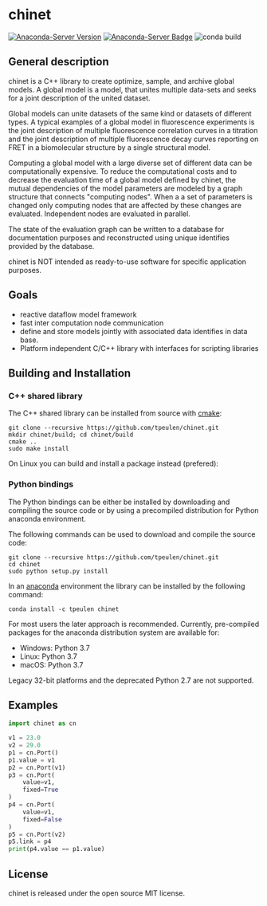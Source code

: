 # chinet
[![Anaconda-Server Version](https://anaconda.org/tpeulen/chinet/badges/version.svg)](https://anaconda.org/tpeulen/chinet)
[![Anaconda-Server Badge](https://anaconda.org/tpeulen/chinet/badges/platforms.svg)](https://anaconda.org/tpeulen/chinet)
![conda build](https://github.com/tpeulen/chinet/actions/workflows/conda-build.yml/badge.svg)


## General description

chinet is a C++ library to create optimize, sample, and archive global 
models. A global model is a model, that unites multiple data-sets and
seeks for a joint description of the united dataset.

Global models can unite datasets of the same kind or datasets of 
different types. A typical examples of a global model in fluorescence 
experiments is the joint description of multiple fluorescence 
correlation curves in a titration and the joint description of multiple
fluorescence decay curves reporting on FRET in a biomolecular structure
by a single structural model.

Computing a global model with a large diverse set of different data 
can be computationally expensive. To reduce the computational costs
and to decrease the evaluation time of a global model defined by chinet,
the mutual dependencies of the model parameters are modeled by a graph
structure that connects "computing nodes". When a a set of parameters is
changed only computing nodes that are affected by these changes are 
evaluated. Independent nodes are evaluated in parallel. 

The state of the evaluation graph can be written to a database for 
documentation purposes and reconstructed using unique identifies 
provided by the database. 

chinet is NOT intended as ready-to-use software for specific application 
purposes.

## Goals

*   reactive dataflow model framework  
*   fast inter computation node communication
*   define and store models jointly with associated data identifies in data base.
*   Platform independent C/C++ library with interfaces for scripting libraries 

## Building and Installation

### C++ shared library

The C++ shared library can be installed from source with [cmake](https://cmake.org/):

```console
git clone --recursive https://github.com/tpeulen/chinet.git
mkdir chinet/build; cd chinet/build
cmake ..
sudo make install
```

On Linux you can build and install a package instead (prefered):

### Python bindings
The Python bindings can be either be installed by downloading and 
compiling the source code or by using a precompiled distribution for 
Python anaconda environment.

The following commands can be used to download and compile the source 
code:

```console
git clone --recursive https://github.com/tpeulen/chinet.git
cd chinet
sudo python setup.py install
```

In an [anaconda](https://www.anaconda.com/) environment the library can 
be installed by the following command: 
```console
conda install -c tpeulen chinet
```

For most users the later approach is recommended. Currently, 
pre-compiled packages for the anaconda distribution system are 
available for:

*   Windows: Python 3.7
*   Linux: Python 3.7
*   macOS: Python 3.7

Legacy 32-bit platforms and the deprecated Python 2.7 are not supported.

## Examples

```python
import chinet as cn

v1 = 23.0
v2 = 29.0
p1 = cn.Port()
p1.value = v1
p2 = cn.Port(v1)
p3 = cn.Port(
    value=v1,
    fixed=True
)
p4 = cn.Port(
    value=v1,
    fixed=False
)
p5 = cn.Port(v2)
p5.link = p4
print(p4.value == p1.value)
```

## License

chinet is released under the open source MIT license.
